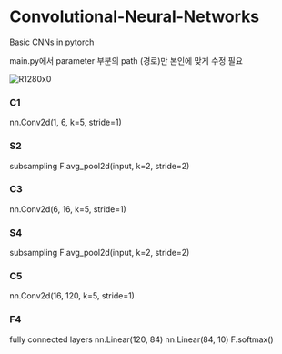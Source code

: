 # Convolutional-Neural-Networks
Basic CNNs in pytorch

main.py에서 parameter 부분의 path (경로)만 본인에 맞게 수정 필요

![R1280x0](https://user-images.githubusercontent.com/55650445/124887962-a064ef00-e010-11eb-85bf-a77102dadd61.png)

### C1
nn.Conv2d(1, 6, k=5, stride=1)

### S2
subsampling
F.avg_pool2d(input, k=2, stride=2)

### C3
nn.Conv2d(6, 16, k=5, stride=1)

### S4
subsampling
F.avg_pool2d(input, k=2, stride=2)

### C5
nn.Conv2d(16, 120, k=5, stride=1)

### F4
fully connected layers
nn.Linear(120, 84)
nn.Linear(84, 10)
F.softmax()
